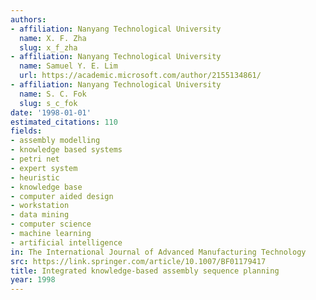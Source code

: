 ```yaml
---
authors:
- affiliation: Nanyang Technological University
  name: X. F. Zha
  slug: x_f_zha
- affiliation: Nanyang Technological University
  name: Samuel Y. E. Lim
  url: https://academic.microsoft.com/author/2155134861/
- affiliation: Nanyang Technological University
  name: S. C. Fok
  slug: s_c_fok
date: '1998-01-01'
estimated_citations: 110
fields:
- assembly modelling
- knowledge based systems
- petri net
- expert system
- heuristic
- knowledge base
- computer aided design
- workstation
- data mining
- computer science
- machine learning
- artificial intelligence
in: The International Journal of Advanced Manufacturing Technology
src: https://link.springer.com/article/10.1007/BF01179417
title: Integrated knowledge-based assembly sequence planning
year: 1998
---
```

